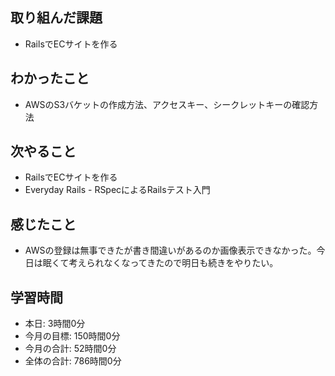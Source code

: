 ## 取り組んだ課題
- RailsでECサイトを作る
## わかったこと
- AWSのS3バケットの作成方法、アクセスキー、シークレットキーの確認方法
## 次やること
- RailsでECサイトを作る
- Everyday Rails - RSpecによるRailsテスト入門
## 感じたこと
- AWSの登録は無事できたが書き間違いがあるのか画像表示できなかった。今日は眠くて考えられなくなってきたので明日も続きをやりたい。
## 学習時間
- 本日: 3時間0分
- 今月の目標: 150時間0分
- 今月の合計: 52時間0分
- 全体の合計: 786時間0分
